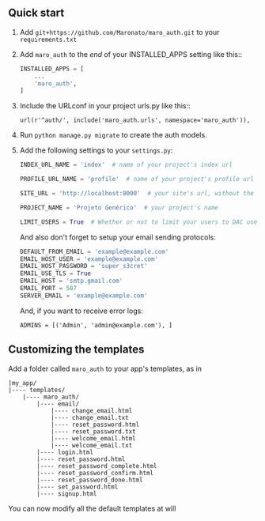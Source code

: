 Quick start
-----------
1. Add `git+https://github.com/Maronato/maro_auth.git` to your `requirements.txt`

2. Add `maro_auth` to the _end_ of your INSTALLED_APPS setting like this::
    ```Python
    INSTALLED_APPS = [
        ...
        'maro_auth',
    ]
    ```

3. Include the URLconf in your project urls.py like this::

    `url(r'^auth/', include('maro_auth.urls', namespace='maro_auth')),`

4. Run `python manage.py migrate` to create the auth models.

5. Add the following settings to your `settings.py`:

    ```Python
    INDEX_URL_NAME = 'index'  # name of your project's index url

    PROFILE_URL_NAME = 'profile'  # name of your project's profile url

    SITE_URL = 'http://localhost:8000'  # your site's url, without the '/' at the end

    PROJECT_NAME = 'Projeto Genérico'  # your project's name

    LIMIT_USERS = True  # Whether or not to limit your users to DAC users only
    ```

    And also don't forget to setup your email sending protocols:
    ```Python
    DEFAULT_FROM_EMAIL = 'example@example.com'
    EMAIL_HOST_USER = 'example@example.com'
    EMAIL_HOST_PASSWORD = 'super_s3cret'
    EMAIL_USE_TLS = True
    EMAIL_HOST = 'smtp.gmail.com'
    EMAIL_PORT = 587
    SERVER_EMAIL = 'example@example.com'
    ```

    And, if you want to receive error logs:

    `ADMINS = [('Admin', 'admin@example.com'), ]`

Customizing the templates
-------------------------

Add a folder called `maro_auth` to your app's templates, as in

```
|my_app/
|---- templates/
    |---- maro_auth/
        |---- email/
            |---- change_email.html
            |---- change_email.txt
            |---- reset_password.html
            |---- reset_password.txt
            |---- welcome_email.html
            |---- welcome_email.txt
        |---- login.html
        |---- reset_password.html
        |---- reset_password_complete.html
        |---- reset_password_confirm.html
        |---- reset_password_done.html
        |---- set_password.html
        |---- signup.html
```

You can now modify all the default templates at will

